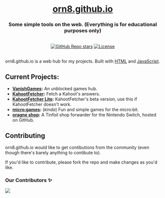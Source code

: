 <div align="center">
  <h1 align="center"><a href="https://orn8.github.io">orn8.github.io</a></h1>
  <h3>Some simple tools on the web. (Everything is for educational purposes only)</h3>
</div>

</br>

<div align="center">
  <a href="https://github.com/orn8/orn8.github.io/stargazers"><img alt="GitHub Repo stars" src="https://img.shields.io/github/stars/orn8/orn8.github.io?style=for-the-badge"></a>
  <a href="https://github.com/orn8/orn8.github.io/blob/main/LICENSE"><img alt="License" src="https://img.shields.io/badge/license-AGPLv3-purple?style=for-the-badge"></a>
</div>

</br>

orn8.github.io is a web hub for my projects. Built with [HTML](https://www.w3.org/html/) and [JavaScript](https://developer.mozilla.org/en-US/docs/Web/JavaScript).

## Current Projects:

- **[VanishGames](https://orn8.github.io/vanishgames):** An unblocked games hub.
- **[KahootFetcher](https://orn8.github.io/kahootfetcher):** Fetch a Kahoot's answers.
- **[KahootFetcher Lite](https://orn8.github.io/kahootfetcherlite):** KahootFetcher's beta version, use this if KahootFetcher doesn't work.
- **[micro:games](https://github.com/orn8/micro-games):** (*kinda*) Fun and simple games for the micro:bit.
- **[oragne shop](https://github.com/orn8/tinfoil):** A Tinfoil shop forwarder for the Nintendo Switch, hosted on GitHub.

## Contributing

orn8.github.io would like to get contibutions from the community (even though there's barely anything to contibute to).

If you'd like to contribute, please fork the repo and make changes as you'd like.

### Our Contributors ✨

<a href="https://github.com/orn8/orn8.github.io/graphs/contributors">
  <img src="https://contrib.rocks/image?repo=orn8/orn8.github.io" />
</a>
